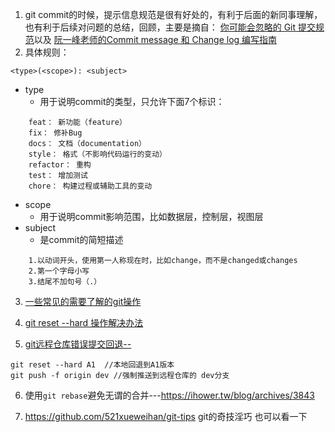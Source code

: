 1. git commit的时候，提示信息规范是很有好处的，有利于后面的新同事理解，也有利于后续对问题的总结，回顾，主要是摘自：
[你可能会忽略的 Git 提交规范](https://juejin.im/entry/5b429be75188251ac85830ff)以及
[阮一峰老师的Commit message 和 Change log 编写指南](http://www.ruanyifeng.com/blog/2016/01/commit_message_change_log.html)
2. 具体规则：

```
<type>(<scope>): <subject>
```
- type
    - 用于说明commit的类型，只允许下面7个标识：
    
```
    feat： 新功能（feature）
    fix： 修补Bug
    docs： 文档（documentation）
    style： 格式（不影响代码运行的变动）
    refactor： 重构
    test： 增加测试
    chore： 构建过程或辅助工具的变动
```
- scope
    - 用于说明commit影响范围，比如数据层，控制层，视图层
- subject
    - 是commit的简短描述 
    
```
    1.以动词开头，使用第一人称现在时，比如change，而不是changed或changes
    2.第一个字母小写
    3.结尾不加句号（.）
```

3. [一些常见的需要了解的git操作](https://segmentfault.com/a/1190000015676846?utm_source=weekly&utm_medium=email&utm_campaign=email_weekly)
4. [git reset --hard 操作解决办法 ](https://www.cnblogs.com/hope-markup/p/6683522.html)

5. [git远程仓库错误提交回退--](https://blog.csdn.net/jackyzheng/article/details/76672921)

```
git reset --hard A1  //本地回退到A1版本
git push -f origin dev //强制推送到远程仓库的 dev分支
```
6. 使用`git rebase`避免无谓的合并---https://ihower.tw/blog/archives/3843

7. https://github.com/521xueweihan/git-tips git的奇技淫巧   也可以看一下
